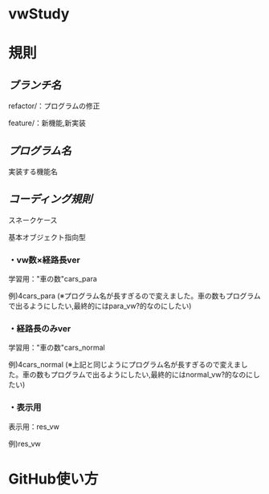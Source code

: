 # **vwStudy**

# 規則

## *ブランチ名*
refactor/：プログラムの修正

feature/：新機能,新実装

## *プログラム名*

実装する機能名

## *コーディング規則*
スネークケース

基本オブジェクト指向型

### ・vw数×経路長ver

学習用："車の数"cars_para

例)4cars_para
(※プログラム名が長すぎるので変えました。車の数もプログラムで出るようにしたい,最終的にはpara_vw?的なのにしたい)

### ・経路長のみver

学習用："車の数"cars_normal

例)4cars_normal
(※上記と同じようにプログラム名が長すぎるので変えました。車の数もプログラムで出るようにしたい,最終的にはnormal_vw?的なのにしたい)

### ・表示用

表示用：res_vw

例)res_vw

# GitHub使い方
